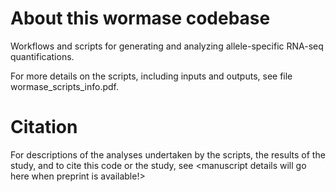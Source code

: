 # About this wormase codebase
Workflows and scripts for generating and analyzing allele-specific RNA-seq quantifications.

For more details on the scripts, including inputs and outputs, see file wormase_scripts_info.pdf.

# Citation
For descriptions of the analyses undertaken by the scripts, the results of the study, and to cite this code or the study, see
<manuscript details will go here when preprint is available!>


